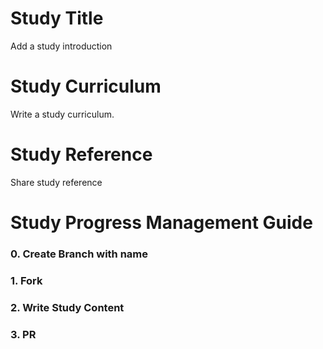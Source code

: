 # Study Title
Add a study introduction

# Study Curriculum
Write a study curriculum.

# Study Reference
Share study reference

# Study Progress Management Guide
### 0. Create Branch with name


### 1. Fork


### 2. Write Study Content


### 3. PR


